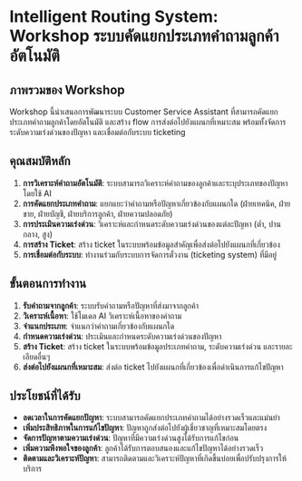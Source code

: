 # Intelligent Routing System: Workshop ระบบคัดแยกประเภทคำถามลูกค้าอัตโนมัติ

## ภาพรวมของ Workshop

Workshop นี้นำเสนอการพัฒนาระบบ Customer Service Assistant ที่สามารถคัดแยกประเภทคำถามลูกค้าโดยอัตโนมัติ และสร้าง flow การส่งต่อไปยังแผนกที่เหมาะสม พร้อมทั้งจัดการระดับความเร่งด่วนของปัญหา และเชื่อมต่อกับระบบ ticketing

## คุณสมบัติหลัก

1. **การวิเคราะห์คำถามอัตโนมัติ**: ระบบสามารถวิเคราะห์คำถามของลูกค้าและระบุประเภทของปัญหา โดยใช้ AI
2. **การคัดแยกประเภทคำถาม**: แยกแยะว่าคำถามหรือปัญหาเกี่ยวข้องกับแผนกใด (ฝ่ายเทคนิค, ฝ่ายขาย, ฝ่ายบัญชี, ฝ่ายบริการลูกค้า, ฝ่ายความปลอดภัย)
3. **การประเมินความเร่งด่วน**: วิเคราะห์และกำหนดระดับความเร่งด่วนของแต่ละปัญหา (ต่ำ, ปานกลาง, สูง)
4. **การสร้าง Ticket**: สร้าง ticket ในระบบพร้อมข้อมูลสำคัญเพื่อส่งต่อไปยังแผนกที่เกี่ยวข้อง
5. **การเชื่อมต่อกับระบบ**: ทำงานร่วมกับระบบการจัดการตั๋วงาน (ticketing system) ที่มีอยู่

## ขั้นตอนการทำงาน

1. **รับคำถามจากลูกค้า**: ระบบรับคำถามหรือปัญหาที่ส่งมาจากลูกค้า
2. **วิเคราะห์เนื้อหา**: ใช้โมเดล AI วิเคราะห์เนื้อหาของคำถาม
3. **จำแนกประเภท**: จำแนกว่าคำถามเกี่ยวข้องกับแผนกใด
4. **กำหนดความเร่งด่วน**: ประเมินและกำหนดระดับความเร่งด่วนของปัญหา
5. **สร้าง Ticket**: สร้าง ticket ในระบบพร้อมข้อมูลประเภทคำถาม, ระดับความเร่งด่วน และรายละเอียดอื่นๆ
6. **ส่งต่อไปยังแผนกที่เหมาะสม**: ส่งต่อ ticket ไปยังแผนกที่เกี่ยวข้องเพื่อดำเนินการแก้ไขปัญหา

## ประโยชน์ที่ได้รับ

- **ลดเวลาในการคัดแยกปัญหา**: ระบบสามารถคัดแยกประเภทคำถามได้อย่างรวดเร็วและแม่นยำ
- **เพิ่มประสิทธิภาพในการแก้ไขปัญหา**: ปัญหาถูกส่งต่อไปยังผู้เชี่ยวชาญที่เหมาะสมโดยตรง
- **จัดการปัญหาตามความเร่งด่วน**: ปัญหาที่มีความเร่งด่วนสูงได้รับการแก้ไขก่อน
- **เพิ่มความพึงพอใจของลูกค้า**: ลูกค้าได้รับการตอบสนองและแก้ไขปัญหาได้อย่างรวดเร็ว
- **ติดตามและวิเคราะห์ปัญหา**: สามารถติดตามและวิเคราะห์ปัญหาที่เกิดขึ้นบ่อยเพื่อปรับปรุงการให้บริการ